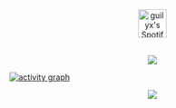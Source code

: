 



<center>
<a href="https://open.spotify.com/user/31ddldedltmtyydfvpyflvqbxo6m?si=3368e803951c4272">
  <img alt="guilyx's Spotify" width="50px" src="https://user-images.githubusercontent.com/43545812/144035120-1ad5169b-91c7-4078-bef9-6a82c733f373.png" />
</a>
</center>
<br>
</p>

<p align="center">
  <img alig src="https://github-profile-trophy.vercel.app/?username=blackwithwhitegreen&theme=onedark&column=-1" />
</p>

[![activity graph](https://github-readme-activity-graph.vercel.app/graph?username=guilyx&theme=github-dark-dimmed&custom_title=Guilyx%20Activity%20Graph&hide_border=true)](https://github.com/ashutosh00710/github-readme-activity-graph)


<p align="center">
  <img src="https://capsule-render.vercel.app/api?type=waving&color=gradient&height=60&section=footer"/>
</p>





